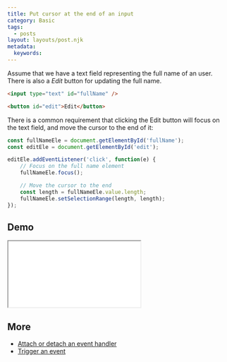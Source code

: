 ```yaml
---
title: Put cursor at the end of an input
category: Basic
tags:
  - posts
layout: layouts/post.njk
metadata:
  keywords:
---
```


Assume that we have a text field representing the full name of an user. There is also a _Edit_ button for updating the full name.

```html
<input type="text" id="fullName" />

<button id="edit">Edit</button>
```

There is a common requirement that clicking the Edit button will focus on the text field, and move the cursor to the end of it:

```js
const fullNameEle = document.getElementById('fullName');
const editEle = document.getElementById('edit');

editEle.addEventListener('click', function(e) {
    // Focus on the full name element
    fullNameEle.focus();

    // Move the cursor to the end
    const length = fullNameEle.value.length;
    fullNameEle.setSelectionRange(length, length);
});
```

## Demo

<iframe src='/demo/put-cursor-at-the-end-of-an-input/index.html'></iframe>

## More

* [Attach or detach an event handler](/attach-or-detach-an-event-handler)
* [Trigger an event](/trigger-an-event)